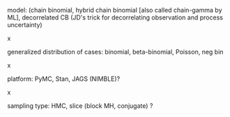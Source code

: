
model: (chain binomial, hybrid chain binomial [also called chain-gamma by ML], decorrelated CB (JD's trick for decorrelating observation and process uncertainty)

x

generalized distribution of cases: binomial, beta-binomial, Poisson, neg bin

x

platform: PyMC, Stan, JAGS (NIMBLE)?

x

sampling type: HMC, slice (block MH, conjugate) ?


